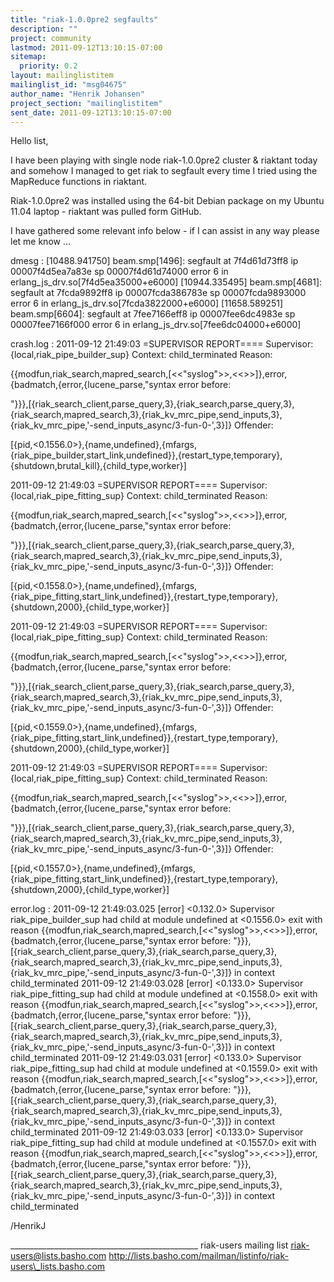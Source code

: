 ```yaml
---
title: "riak-1.0.0pre2 segfaults"
description: ""
project: community
lastmod: 2011-09-12T13:10:15-07:00
sitemap:
  priority: 0.2
layout: mailinglistitem
mailinglist_id: "msg04675"
author_name: "Henrik Johansen"
project_section: "mailinglistitem"
sent_date: 2011-09-12T13:10:15-07:00
---
```




Hello list,

I have been playing with single node riak-1.0.0pre2 cluster & riaktant 
today and somehow I managed to get riak to segfault every time I tried 
using the MapReduce functions in riaktant.


Riak-1.0.0pre2 was installed using the 64-bit Debian package on my
Ubuntu 11.04 laptop - riaktant was pulled form GitHub.

I have gathered some relevant info below - if I can assist in any way
please let me know ...

dmesg :
[10488.941750] beam.smp[1496]: segfault at 7f4d61d73ff8 ip 00007f4d5ea7a83e sp 
00007f4d61d74000 error 6 in erlang\_js\_drv.so[7f4d5ea35000+e6000]
[10944.335495] beam.smp[4681]: segfault at 7fcda9892ff8 ip 00007fcda386783e sp 
00007fcda9893000 error 6 in erlang\_js\_drv.so[7fcda3822000+e6000]
[11658.589251] beam.smp[6604]: segfault at 7fee7166eff8 ip 00007fee6dc4983e sp 
00007fee7166f000 error 6 in erlang\_js\_drv.so[7fee6dc04000+e6000]

crash.log :
2011-09-12 21:49:03 =SUPERVISOR REPORT====
 Supervisor: {local,riak\_pipe\_builder\_sup}
 Context: child\_terminated
 Reason:
 
{{modfun,riak\_search,mapred\_search,[<<"syslog">>,<<>>]},error,{badmatch,{error,{lucene\_parse,"syntax
 error before:
 
"}}},[{riak\_search\_client,parse\_query,3},{riak\_search,parse\_query,3},{riak\_search,mapred\_search,3},{riak\_kv\_mrc\_pipe,send\_inputs,3},{riak\_kv\_mrc\_pipe,'-send\_inputs\_async/3-fun-0-',3}]}
 Offender:
 
[{pid,<0.1556.0>},{name,undefined},{mfargs,{riak\_pipe\_builder,start\_link,undefined}},{restart\_type,temporary},{shutdown,brutal\_kill},{child\_type,worker}]

2011-09-12 21:49:03 =SUPERVISOR REPORT====
 Supervisor: {local,riak\_pipe\_fitting\_sup}
 Context: child\_terminated
 Reason:
 
{{modfun,riak\_search,mapred\_search,[<<"syslog">>,<<>>]},error,{badmatch,{error,{lucene\_parse,"syntax
 error before:
 
"}}},[{riak\_search\_client,parse\_query,3},{riak\_search,parse\_query,3},{riak\_search,mapred\_search,3},{riak\_kv\_mrc\_pipe,send\_inputs,3},{riak\_kv\_mrc\_pipe,'-send\_inputs\_async/3-fun-0-',3}]}
 Offender:
 
[{pid,<0.1558.0>},{name,undefined},{mfargs,{riak\_pipe\_fitting,start\_link,undefined}},{restart\_type,temporary},{shutdown,2000},{child\_type,worker}]

2011-09-12 21:49:03 =SUPERVISOR REPORT====
 Supervisor: {local,riak\_pipe\_fitting\_sup}
 Context: child\_terminated
 Reason:
 
{{modfun,riak\_search,mapred\_search,[<<"syslog">>,<<>>]},error,{badmatch,{error,{lucene\_parse,"syntax
 error before:
 
"}}},[{riak\_search\_client,parse\_query,3},{riak\_search,parse\_query,3},{riak\_search,mapred\_search,3},{riak\_kv\_mrc\_pipe,send\_inputs,3},{riak\_kv\_mrc\_pipe,'-send\_inputs\_async/3-fun-0-',3}]}
 Offender:
 
[{pid,<0.1559.0>},{name,undefined},{mfargs,{riak\_pipe\_fitting,start\_link,undefined}},{restart\_type,temporary},{shutdown,2000},{child\_type,worker}]

2011-09-12 21:49:03 =SUPERVISOR REPORT====
 Supervisor: {local,riak\_pipe\_fitting\_sup}
 Context: child\_terminated
 Reason:
 
{{modfun,riak\_search,mapred\_search,[<<"syslog">>,<<>>]},error,{badmatch,{error,{lucene\_parse,"syntax
 error before:
 
"}}},[{riak\_search\_client,parse\_query,3},{riak\_search,parse\_query,3},{riak\_search,mapred\_search,3},{riak\_kv\_mrc\_pipe,send\_inputs,3},{riak\_kv\_mrc\_pipe,'-send\_inputs\_async/3-fun-0-',3}]}
 Offender:
 
[{pid,<0.1557.0>},{name,undefined},{mfargs,{riak\_pipe\_fitting,start\_link,undefined}},{restart\_type,temporary},{shutdown,2000},{child\_type,worker}]

error.log :
2011-09-12 21:49:03.025 [error] <0.132.0> Supervisor riak\_pipe\_builder\_sup had child 
at module undefined at <0.1556.0> exit with reason
{{modfun,riak\_search,mapred\_search,[<<"syslog">>,<<>>]},error,{badmatch,{error,{lucene\_parse,"syntax
error before:
"}}},[{riak\_search\_client,parse\_query,3},{riak\_search,parse\_query,3},{riak\_search,mapred\_search,3},{riak\_kv\_mrc\_pipe,send\_inputs,3},{riak\_kv\_mrc\_pipe,'-send\_inputs\_async/3-fun-0-',3}]}
in context child\_terminated
2011-09-12 21:49:03.028 [error] <0.133.0> Supervisor riak\_pipe\_fitting\_sup had child 
at module undefined at <0.1558.0> exit with reason
{{modfun,riak\_search,mapred\_search,[<<"syslog">>,<<>>]},error,{badmatch,{error,{lucene\_parse,"syntax
error before:
"}}},[{riak\_search\_client,parse\_query,3},{riak\_search,parse\_query,3},{riak\_search,mapred\_search,3},{riak\_kv\_mrc\_pipe,send\_inputs,3},{riak\_kv\_mrc\_pipe,'-send\_inputs\_async/3-fun-0-',3}]}
in context child\_terminated
2011-09-12 21:49:03.031 [error] <0.133.0> Supervisor riak\_pipe\_fitting\_sup had child 
at module undefined at <0.1559.0> exit with reason
{{modfun,riak\_search,mapred\_search,[<<"syslog">>,<<>>]},error,{badmatch,{error,{lucene\_parse,"syntax
error before:
"}}},[{riak\_search\_client,parse\_query,3},{riak\_search,parse\_query,3},{riak\_search,mapred\_search,3},{riak\_kv\_mrc\_pipe,send\_inputs,3},{riak\_kv\_mrc\_pipe,'-send\_inputs\_async/3-fun-0-',3}]}
in context child\_terminated
2011-09-12 21:49:03.033 [error] <0.133.0> Supervisor riak\_pipe\_fitting\_sup had child 
at module undefined at <0.1557.0> exit with reason
{{modfun,riak\_search,mapred\_search,[<<"syslog">>,<<>>]},error,{badmatch,{error,{lucene\_parse,"syntax
error before:
"}}},[{riak\_search\_client,parse\_query,3},{riak\_search,parse\_query,3},{riak\_search,mapred\_search,3},{riak\_kv\_mrc\_pipe,send\_inputs,3},{riak\_kv\_mrc\_pipe,'-send\_inputs\_async/3-fun-0-',3}]}
in context child\_terminated

/HenrikJ

\_\_\_\_\_\_\_\_\_\_\_\_\_\_\_\_\_\_\_\_\_\_\_\_\_\_\_\_\_\_\_\_\_\_\_\_\_\_\_\_\_\_\_\_\_\_\_
riak-users mailing list
riak-users@lists.basho.com
http://lists.basho.com/mailman/listinfo/riak-users\_lists.basho.com

